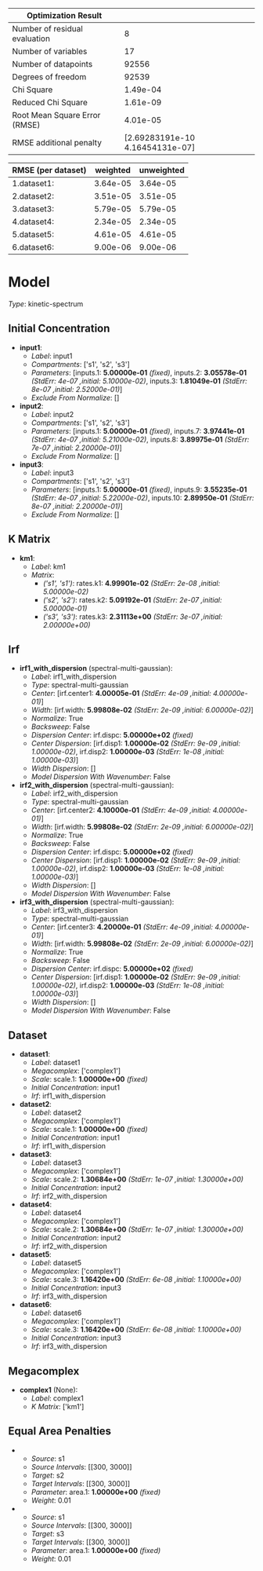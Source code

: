 | Optimization Result           |                                 |
|-------------------------------|---------------------------------|
| Number of residual evaluation | 8                               |
| Number of variables           | 17                              |
| Number of datapoints          | 92556                           |
| Degrees of freedom            | 92539                           |
| Chi Square                    | 1.49e-04                        |
| Reduced Chi Square            | 1.61e-09                        |
| Root Mean Square Error (RMSE) | 4.01e-05                        |
| RMSE additional penalty       | [2.69283191e-10 4.16454131e-07] |

| RMSE (per dataset)   |   weighted |   unweighted |
|----------------------|------------|--------------|
| 1.dataset1:          |   3.64e-05 |     3.64e-05 |
| 2.dataset2:          |   3.51e-05 |     3.51e-05 |
| 3.dataset3:          |   5.79e-05 |     5.79e-05 |
| 4.dataset4:          |   2.34e-05 |     2.34e-05 |
| 5.dataset5:          |   4.61e-05 |     4.61e-05 |
| 6.dataset6:          |   9.00e-06 |     9.00e-06 |

# Model

_Type_: kinetic-spectrum

## Initial Concentration

* **input1**:
  * *Label*: input1
  * *Compartments*: ['s1', 's2', 's3']
  * *Parameters*: [inputs.1: **5.00000e-01** *(fixed)*, inputs.2: **3.05578e-01** *(StdErr: 4e-07 ,initial: 5.10000e-02)*, inputs.3: **1.81049e-01** *(StdErr: 8e-07 ,initial: 2.52000e-01)*]
  * *Exclude From Normalize*: []
* **input2**:
  * *Label*: input2
  * *Compartments*: ['s1', 's2', 's3']
  * *Parameters*: [inputs.1: **5.00000e-01** *(fixed)*, inputs.7: **3.97441e-01** *(StdErr: 4e-07 ,initial: 5.21000e-02)*, inputs.8: **3.89975e-01** *(StdErr: 7e-07 ,initial: 2.20000e-01)*]
  * *Exclude From Normalize*: []
* **input3**:
  * *Label*: input3
  * *Compartments*: ['s1', 's2', 's3']
  * *Parameters*: [inputs.1: **5.00000e-01** *(fixed)*, inputs.9: **3.55235e-01** *(StdErr: 4e-07 ,initial: 5.22000e-02)*, inputs.10: **2.89950e-01** *(StdErr: 8e-07 ,initial: 2.20000e-01)*]
  * *Exclude From Normalize*: []

## K Matrix

* **km1**:
  * *Label*: km1
  * *Matrix*: 
    * *('s1', 's1')*: rates.k1: **4.99901e-02** *(StdErr: 2e-08 ,initial: 5.00000e-02)*
    * *('s2', 's2')*: rates.k2: **5.09192e-01** *(StdErr: 2e-07 ,initial: 5.00000e-01)*
    * *('s3', 's3')*: rates.k3: **2.31113e+00** *(StdErr: 3e-07 ,initial: 2.00000e+00)*
  

## Irf

* **irf1_with_dispersion** (spectral-multi-gaussian):
  * *Label*: irf1_with_dispersion
  * *Type*: spectral-multi-gaussian
  * *Center*: [irf.center1: **4.00005e-01** *(StdErr: 4e-09 ,initial: 4.00000e-01)*]
  * *Width*: [irf.width: **5.99808e-02** *(StdErr: 2e-09 ,initial: 6.00000e-02)*]
  * *Normalize*: True
  * *Backsweep*: False
  * *Dispersion Center*: irf.dispc: **5.00000e+02** *(fixed)*
  * *Center Dispersion*: [irf.disp1: **1.00000e-02** *(StdErr: 9e-09 ,initial: 1.00000e-02)*, irf.disp2: **1.00000e-03** *(StdErr: 1e-08 ,initial: 1.00000e-03)*]
  * *Width Dispersion*: []
  * *Model Dispersion With Wavenumber*: False
* **irf2_with_dispersion** (spectral-multi-gaussian):
  * *Label*: irf2_with_dispersion
  * *Type*: spectral-multi-gaussian
  * *Center*: [irf.center2: **4.10000e-01** *(StdErr: 4e-09 ,initial: 4.00000e-01)*]
  * *Width*: [irf.width: **5.99808e-02** *(StdErr: 2e-09 ,initial: 6.00000e-02)*]
  * *Normalize*: True
  * *Backsweep*: False
  * *Dispersion Center*: irf.dispc: **5.00000e+02** *(fixed)*
  * *Center Dispersion*: [irf.disp1: **1.00000e-02** *(StdErr: 9e-09 ,initial: 1.00000e-02)*, irf.disp2: **1.00000e-03** *(StdErr: 1e-08 ,initial: 1.00000e-03)*]
  * *Width Dispersion*: []
  * *Model Dispersion With Wavenumber*: False
* **irf3_with_dispersion** (spectral-multi-gaussian):
  * *Label*: irf3_with_dispersion
  * *Type*: spectral-multi-gaussian
  * *Center*: [irf.center3: **4.20000e-01** *(StdErr: 4e-09 ,initial: 4.00000e-01)*]
  * *Width*: [irf.width: **5.99808e-02** *(StdErr: 2e-09 ,initial: 6.00000e-02)*]
  * *Normalize*: True
  * *Backsweep*: False
  * *Dispersion Center*: irf.dispc: **5.00000e+02** *(fixed)*
  * *Center Dispersion*: [irf.disp1: **1.00000e-02** *(StdErr: 9e-09 ,initial: 1.00000e-02)*, irf.disp2: **1.00000e-03** *(StdErr: 1e-08 ,initial: 1.00000e-03)*]
  * *Width Dispersion*: []
  * *Model Dispersion With Wavenumber*: False

## Dataset

* **dataset1**:
  * *Label*: dataset1
  * *Megacomplex*: ['complex1']
  * *Scale*: scale.1: **1.00000e+00** *(fixed)*
  * *Initial Concentration*: input1
  * *Irf*: irf1_with_dispersion
* **dataset2**:
  * *Label*: dataset2
  * *Megacomplex*: ['complex1']
  * *Scale*: scale.1: **1.00000e+00** *(fixed)*
  * *Initial Concentration*: input1
  * *Irf*: irf1_with_dispersion
* **dataset3**:
  * *Label*: dataset3
  * *Megacomplex*: ['complex1']
  * *Scale*: scale.2: **1.30684e+00** *(StdErr: 1e-07 ,initial: 1.30000e+00)*
  * *Initial Concentration*: input2
  * *Irf*: irf2_with_dispersion
* **dataset4**:
  * *Label*: dataset4
  * *Megacomplex*: ['complex1']
  * *Scale*: scale.2: **1.30684e+00** *(StdErr: 1e-07 ,initial: 1.30000e+00)*
  * *Initial Concentration*: input2
  * *Irf*: irf2_with_dispersion
* **dataset5**:
  * *Label*: dataset5
  * *Megacomplex*: ['complex1']
  * *Scale*: scale.3: **1.16420e+00** *(StdErr: 6e-08 ,initial: 1.10000e+00)*
  * *Initial Concentration*: input3
  * *Irf*: irf3_with_dispersion
* **dataset6**:
  * *Label*: dataset6
  * *Megacomplex*: ['complex1']
  * *Scale*: scale.3: **1.16420e+00** *(StdErr: 6e-08 ,initial: 1.10000e+00)*
  * *Initial Concentration*: input3
  * *Irf*: irf3_with_dispersion

## Megacomplex

* **complex1** (None):
  * *Label*: complex1
  * *K Matrix*: ['km1']

## Equal Area Penalties

* 
  * *Source*: s1
  * *Source Intervals*: [[300, 3000]]
  * *Target*: s2
  * *Target Intervals*: [[300, 3000]]
  * *Parameter*: area.1: **1.00000e+00** *(fixed)*
  * *Weight*: 0.01
* 
  * *Source*: s1
  * *Source Intervals*: [[300, 3000]]
  * *Target*: s3
  * *Target Intervals*: [[300, 3000]]
  * *Parameter*: area.1: **1.00000e+00** *(fixed)*
  * *Weight*: 0.01

